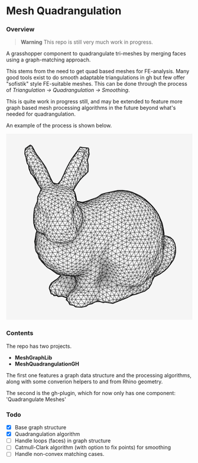 # Mesh Quadrangulation

### Overview

> **Warning**
> This repo is still very much work in progress.

A grasshopper component to quadrangulate tri-meshes by merging faces using a graph-matching approach.

This stems from the need to get quad based meshes for FE-analysis. Many good tools exist to do smooth adaptable triangulations in gh but few
offer "sofistik" style FE-suitable meshes. This can be done through the process of *Triangulation -> Quadrangulation -> Smoothing*.

This is quite work in progress still, and may be extended to feature more graph based mesh processing algorithms in the future beyond what's needed for quadrangulation.

An example of the process is shown below.

![Example](img/quadrangulation2.gif)


### Contents

The repo has two projects. 

- **MeshGraphLib**
- **MeshQuadrangulationGH**

The first one features a graph data structure and the processing algorithms, along with some converion helpers to and from Rhino geometry.

The second is the gh-plugin, which for now only has one component: 'Quadrangulate Meshes'


### Todo

- [x] Base graph structure
- [x] Quadrangulation algorithm
- [ ] Handle loops (faces) in graph structure
- [ ] Catmull-Clark algorithm (with option to fix points) for smoothing
- [ ] Handle non-convex matching cases.
